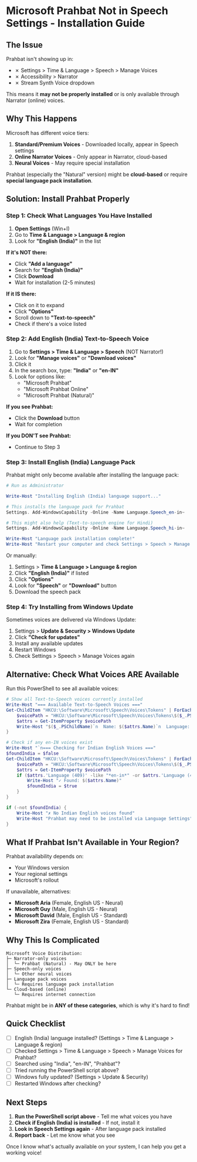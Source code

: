 # Microsoft Prahbat Not in Speech Settings - Installation Guide

## The Issue

Prahbat isn't showing up in:
- ✗ Settings > Time & Language > Speech > Manage Voices
- ✗ Accessibility > Narrator
- ✗ Stream Synth Voice dropdown

This means it **may not be properly installed** or is only available through Narrator (online) voices.

## Why This Happens

Microsoft has different voice tiers:

1. **Standard/Premium Voices** - Downloaded locally, appear in Speech settings
2. **Online Narrator Voices** - Only appear in Narrator, cloud-based
3. **Neural Voices** - May require special installation

Prahbat (especially the "Natural" version) might be **cloud-based** or require **special language pack installation**.

## Solution: Install Prahbat Properly

### Step 1: Check What Languages You Have Installed

1. **Open Settings** (Win+I)
2. Go to **Time & Language > Language & region**
3. Look for **"English (India)"** in the list

**If it's NOT there:**
- Click **"Add a language"**
- Search for **"English (India)"**
- Click **Download**
- Wait for installation (2-5 minutes)

**If it IS there:**
- Click on it to expand
- Click **"Options"**
- Scroll down to **"Text-to-speech"**
- Check if there's a voice listed

### Step 2: Add English (India) Text-to-Speech Voice

1. Go to **Settings > Time & Language > Speech** (NOT Narrator!)
2. Look for **"Manage voices"** or **"Download voices"**
3. Click it
4. In the search box, type: **"India"** or **"en-IN"**
5. Look for options like:
   - "Microsoft Prahbat" 
   - "Microsoft Prahbat Online"
   - "Microsoft Prahbat (Natural)"

**If you see Prahbat:**
- Click the **Download** button
- Wait for completion

**If you DON'T see Prahbat:**
- Continue to Step 3

### Step 3: Install English (India) Language Pack

Prahbat might only become available after installing the language pack:

```powershell
# Run as Administrator

Write-Host "Installing English (India) language support..."

# This installs the language pack for Prahbat
Settings. Add-WindowsCapability -Online -Name Language.Speech_en-in~

# This might also help (Text-to-speech engine for Hindi)
Settings. Add-WindowsCapability -Online -Name Language.Speech_hi-in~

Write-Host "Language pack installation complete!"
Write-Host "Restart your computer and check Settings > Speech > Manage Voices"
```

Or manually:
1. Settings > **Time & Language > Language & region**
2. Click **"English (India)"** if listed
3. Click **"Options"** 
4. Look for **"Speech"** or **"Download"** button
5. Download the speech pack

### Step 4: Try Installing from Windows Update

Sometimes voices are delivered via Windows Update:

1. Settings > **Update & Security > Windows Update**
2. Click **"Check for updates"**
3. Install any available updates
4. Restart Windows
5. Check Settings > Speech > Manage Voices again

## Alternative: Check What Voices ARE Available

Run this PowerShell to see all available voices:

```powershell
# Show all Text-to-Speech voices currently installed
Write-Host "=== Available Text-to-Speech Voices ==="
Get-ChildItem "HKCU:\Software\Microsoft\Speech\Voices\Tokens" | ForEach-Object {
    $voicePath = "HKCU:\Software\Microsoft\Speech\Voices\Tokens\$($_.PSChildName)"
    $attrs = Get-ItemProperty $voicePath
    Write-Host "$($_.PSChildName)`n  Name: $($attrs.Name)`n  Language: $($attrs.'Language (409)')`n"
}

# Check if any en-IN voices exist
Write-Host "`n=== Checking for Indian English Voices ==="
$foundIndia = $false
Get-ChildItem "HKCU:\Software\Microsoft\Speech\Voices\Tokens" | ForEach-Object {
    $voicePath = "HKCU:\Software\Microsoft\Speech\Voices\Tokens\$($_.PSChildName)"
    $attrs = Get-ItemProperty $voicePath
    if ($attrs.'Language (409)' -like "*en-in*" -or $attrs.'Language (409)' -like "*India*") {
        Write-Host "✓ Found: $($attrs.Name)"
        $foundIndia = $true
    }
}

if (-not $foundIndia) {
    Write-Host "✗ No Indian English voices found"
    Write-Host "Prahbat may need to be installed via Language Settings"
}
```

## What If Prahbat Isn't Available in Your Region?

Prahbat availability depends on:
- Your Windows version
- Your regional settings
- Microsoft's rollout

If unavailable, alternatives:
- **Microsoft Aria** (Female, English US - Neural)
- **Microsoft Guy** (Male, English US - Neural)
- **Microsoft David** (Male, English US - Standard)
- **Microsoft Zira** (Female, English US - Standard)

## Why This Is Complicated

```
Microsoft Voice Distribution:
├─ Narrator-only voices
│  └─ Prahbat (Natural) - May ONLY be here
├─ Speech-only voices  
│  └─ Other neural voices
├─ Language pack voices
│  └─ Requires language pack installation
└─ Cloud-based (online)
   └─ Requires internet connection
```

Prahbat might be in **ANY of these categories**, which is why it's hard to find!

## Quick Checklist

- [ ] English (India) language installed? (Settings > Time & Language > Language & region)
- [ ] Checked Settings > Time & Language > Speech > Manage Voices for Prahbat?
- [ ] Searched using "India", "en-IN", "Prahbat"?
- [ ] Tried running the PowerShell script above?
- [ ] Windows fully updated? (Settings > Update & Security)
- [ ] Restarted Windows after checking?

## Next Steps

1. **Run the PowerShell script above** - Tell me what voices you have
2. **Check if English (India) is installed** - If not, install it
3. **Look in Speech Settings again** - After language pack installed
4. **Report back** - Let me know what you see

Once I know what's actually available on your system, I can help you get a working voice!
